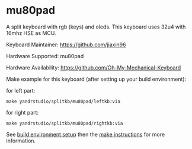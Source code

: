 mu80pad
===

A split keyboard with rgb (keys) and oleds.
This keyboard uses 32u4 with 16mhz HSE as MCU.

Keyboard Maintainer: https://github.com/jiaxin96

Hardware Supported: mu80pad

Hardware Availability: https://github.com/Oh-My-Mechanical-Keyboard 

Make example for this keyboard (after setting up your build environment):

for left part:

    make yandrstudio/splitkb/mu80pad/leftkb:via
    
for right part:

    make yandrstudio/splitkb/mu80pad/rightkb:via


See [build environment setup](https://docs.qmk.fm/#/getting_started_build_tools) then the [make instructions](https://docs.qmk.fm/#/getting_started_make_guide) for more information.
